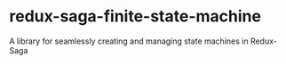 # redux-saga-finite-state-machine
A library for seamlessly creating and managing state machines in Redux-Saga
